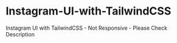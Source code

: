 # Instagram-UI-with-TailwindCSS
Instagram UI with TailwindCSS - Not Responsive - Please Check Description
